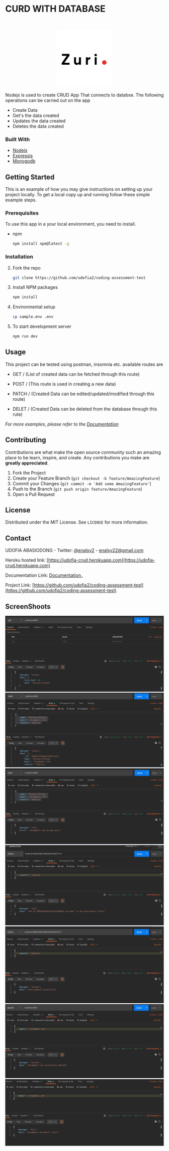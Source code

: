 # CURD WITH DATABASE

<br />
<p align="center">
  <a https://training.zuri.team/enrollment>
    <img src="./index.png" alt="Logo">
  </a>
</p>

Nodejs is used to create CRUD App That connects to databse.
The following operations can be carried out on the app

- Create Data
- Get's the data created
- Updates the data created
- Deletes the data created

### Built With

- [Nodejs](https://nodejs.org/en/)
- [Expressjs](https://expressjs.com)
- [Monogodb](https://www.mongodb.com/)

<!-- GETTING STARTED -->

## Getting Started

This is an example of how you may give instructions on setting up your project locally.
To get a local copy up and running follow these simple example steps.

### Prerequisites

To use this app in a your local environment, you need to install.

- npm
  ```sh
  npm install npm@latest -g
  ```

### Installation

2. Fork the repo
   ```sh
   git clone https://github.com/udofia2/coding-assessment-test
   ```
3. Install NPM packages
   ```sh
   npm install
   ```
4. Environmental setup
   ```sh
   cp sample.env .env
   ```
5. To start development server
   ```sh
   npm run dev
   ```

## Usage

This project can be tested using postman, insomnia etc.
available routes are

- GET / (List of created data can be fetched through this route)

- POST / (This route is used in creating a new data)

- PATCH / (Created Data can be edited/updated/modified through this route)

- DELET / (Created Data can be deleted from the database through this rute)


_For more examples, please refer to the [Documentation](https://documenter.getpostman.com/view/7592361/TzRU9mg2)_

## Contributing

Contributions are what make the open source community such an amazing place to be learn, inspire, and create. Any contributions you make are **greatly appreciated**.

1. Fork the Project
2. Create your Feature Branch (`git checkout -b feature/AmazingFeature`)
3. Commit your Changes (`git commit -m 'Add some AmazingFeature'`)
4. Push to the Branch (`git push origin feature/AmazingFeature`)
5. Open a Pull Request

## License

Distributed under the MIT License. See `LICENSE` for more information.

## Contact

UDOFIA ABASIODONG - Twitter: [@enalsy2](https://twitter.com/enalsy2) - enalsy22@gmail.com

Heroku hosted link: [https://udofia-crud.herokuapp.com](https://udofia-crud.herokuapp.com)

Documentation Link: [Documentation](https://documenter.getpostman.com/view/7592361/TzRU9mg2)_

Project Link: [https://github.com/udofia2/coding-assessment-test](https://github.com/udofia2/coding-assessment-test)

## ScreenShoots

![Alt text](./screenshots/empty_database.png)
![Alt text](./screenshots/data_created.png)
![Alt text](./screenshots/duplicate_data_check.png)
![Alt text](./screenshots/wrong_ID_checked_during_update.png)
![Alt text](./screenshots/update_successful.png)
![Alt text](./screenshots/successful_data_deletion.png)
![Alt text](./screenshots/invalid_data_check_during_deletion.png)
